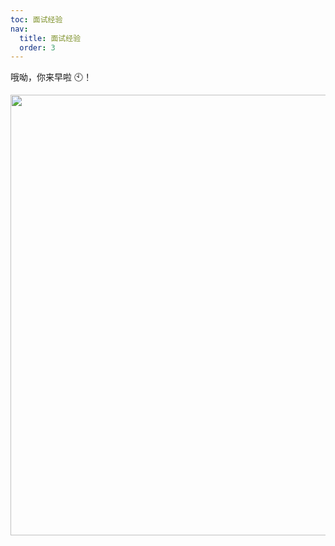 ```yaml
---
toc: 面试经验
nav:
  title: 面试经验
  order: 3
---
```


哦呦，你来早啦 🕙！

<img src="https://img.zcool.cn/community/01c7cd6213453211013e8cd0f4e7ad.jpg?x-oss-process=image/auto-orient,1/resize,m_lfit,w_1280,limit_1/sharpen,100/format,webp/quality,Q_100" width="705" />
